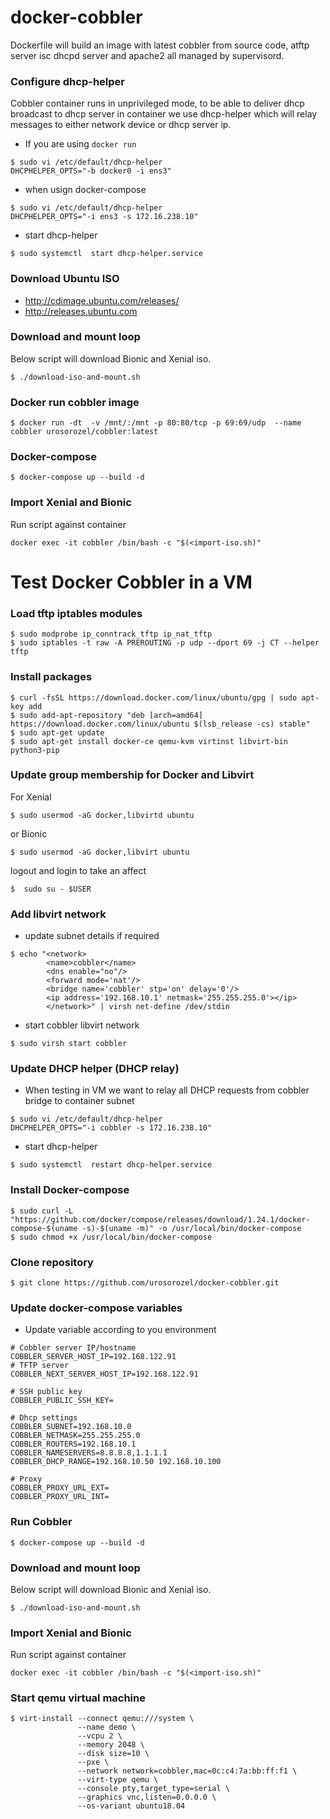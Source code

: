 # docker-cobbler
Dockerfile will build an image with latest cobbler from source code, atftp server
isc dhcpd server and apache2 all managed by supervisord.

### Configure dhcp-helper
Cobbler container runs in unprivileged mode, to be able to deliver dhcp broadcast
to dhcp server in container we use dhcp-helper which will relay messages to either
network device or dhcp server ip.

* If you are using `docker run`
```
$ sudo vi /etc/default/dhcp-helper
DHCPHELPER_OPTS="-b docker0 -i ens3"
```

* when usign docker-compose
```
$ sudo vi /etc/default/dhcp-helper
DHCPHELPER_OPTS="-i ens3 -s 172.16.238.10"
```
* start dhcp-helper
```
$ sudo systemctl  start dhcp-helper.service
```

### Download Ubuntu ISO
* http://cdimage.ubuntu.com/releases/
* http://releases.ubuntu.com

### Download and mount loop
Below script will download Bionic and Xenial iso.
```
$ ./download-iso-and-mount.sh
```

### Docker run cobbler image
```
$ docker run -dt  -v /mnt/:/mnt -p 80:80/tcp -p 69:69/udp  --name cobbler urosorozel/cobbler:latest
```

### Docker-compose

```
$ docker-compose up --build -d
```

### Import Xenial and Bionic
Run script against container
```
docker exec -it cobbler /bin/bash -c "$(<import-iso.sh)"
```


# Test Docker Cobbler  in a VM

### Load tftp iptables modules

```
$ sudo modprobe ip_conntrack_tftp ip_nat_tftp
$ sudo iptables -t raw -A PREROUTING -p udp --dport 69 -j CT --helper tftp
```

### Install packages

```
$ curl -fsSL https://download.docker.com/linux/ubuntu/gpg | sudo apt-key add
$ sudo add-apt-repository "deb [arch=amd64] https://download.docker.com/linux/ubuntu $(lsb_release -cs) stable"
$ sudo apt-get update
$ sudo apt-get install docker-ce qemu-kvm virtinst libvirt-bin python3-pip
```

### Update group membership for Docker and Libvirt

For Xenial

```
$ sudo usermod -aG docker,libvirtd ubuntu
```

or Bionic

```
$ sudo usermod -aG docker,libvirt ubuntu
```
logout and login to take an affect

```
$  sudo su - $USER
```

### Add libvirt network

* update subnet details if required
```
$ echo "<network>
        <name>cobbler</name>
        <dns enable="no"/>
        <forward mode='nat'/>
        <bridge name='cobbler' stp='on' delay='0'/>
        <ip address='192.168.10.1' netmask='255.255.255.0'></ip>
        </network>" | virsh net-define /dev/stdin
```

* start cobbler libvirt network
```
$ sudo virsh start cobbler
```
### Update DHCP helper (DHCP relay)

* When testing in VM we want to relay all DHCP requests from cobbler bridge to container subnet
```
$ sudo vi /etc/default/dhcp-helper
DHCPHELPER_OPTS="-i cobbler -s 172.16.238.10"
```
* start dhcp-helper
```
$ sudo systemctl  restart dhcp-helper.service
```

### Install Docker-compose

```
$ sudo curl -L "https://github.com/docker/compose/releases/download/1.24.1/docker-compose-$(uname -s)-$(uname -m)" -o /usr/local/bin/docker-compose
$ sudo chmod +x /usr/local/bin/docker-compose
```

### Clone repository

```
$ git clone https://github.com/urosorozel/docker-cobbler.git
```

### Update docker-compose variables

* Update variable according to you environment

```
# Cobbler server IP/hostname
COBBLER_SERVER_HOST_IP=192.168.122.91
# TFTP server
COBBLER_NEXT_SERVER_HOST_IP=192.168.122.91

# SSH public key
COBBLER_PUBLIC_SSH_KEY=

# Dhcp settings
COBBLER_SUBNET=192.168.10.0
COBBLER_NETMASK=255.255.255.0
COBBLER_ROUTERS=192.168.10.1
COBBLER_NAMESERVERS=8.8.8.8,1.1.1.1
COBBLER_DHCP_RANGE=192.168.10.50 192.168.10.100

# Proxy
COBBLER_PROXY_URL_EXT=
COBBLER_PROXY_URL_INT=
```

### Run Cobbler

```
$ docker-compose up --build -d
```

### Download and mount loop
Below script will download Bionic and Xenial iso.

```
$ ./download-iso-and-mount.sh
```
### Import Xenial and Bionic

Run script against container
```
docker exec -it cobbler /bin/bash -c "$(<import-iso.sh)"
```

### Start qemu virtual machine

```
$ virt-install --connect qemu:///system \
               --name demo \
               --vcpu 2 \
               --memory 2048 \
               --disk size=10 \
               --pxe \
               --network network=cobbler,mac=0c:c4:7a:bb:ff:f1 \
               --virt-type qemu \
               --console pty,target_type=serial \
               --graphics vnc,listen=0.0.0.0 \
               --os-variant ubuntu18.04
```
